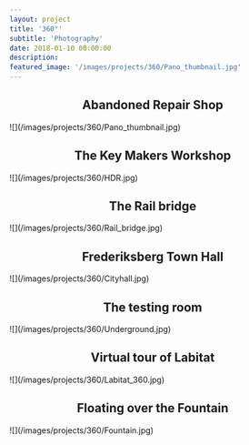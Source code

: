 ```yaml
---
layout: project
title: '360°'
subtitle: 'Photography'
date: 2018-01-10 00:00:00
description: 
featured_image: '/images/projects/360/Pano_thumbnail.jpg'
---
```


<h2 style="text-align: center;"> Abandoned Repair Shop </h2>
![](/images/projects/360/Pano_thumbnail.jpg) 

<h2 style="text-align: center;"> The Key Makers Workshop </h2>
![](/images/projects/360/HDR.jpg) 

<h2 style="text-align: center;"> The Rail bridge </h2>
![](/images/projects/360/Rail_bridge.jpg) 

<h2 style="text-align: center;"> Frederiksberg Town Hall </h2>
![](/images/projects/360/Cityhall.jpg) 

<h2 style="text-align: center;"> The testing room </h2>
![](/images/projects/360/Underground.jpg) 

<h2 style="text-align: center;"> Virtual tour of Labitat </h2>
![](/images/projects/360/Labitat_360.jpg) 

<h2 style="text-align: center;"> Floating over the Fountain </h2>
![](/images/projects/360/Fountain.jpg) 